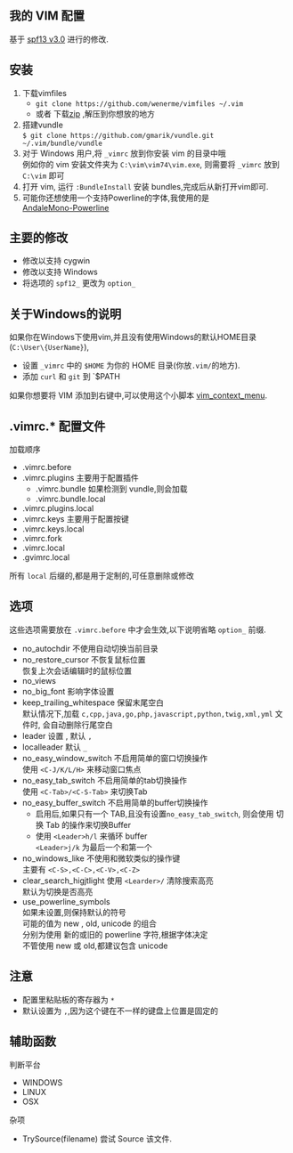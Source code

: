 
我的 VIM 配置
-------------

基于 [spf13 v3.0](https://github.com/spf13/spf13-vim/tree/3.0) 进行的修改.


安装
----

1. 下载vimfiles  
    * `git clone https://github.com/wenerme/vimfiles ~/.vim`
    * 或者 下载[zip](https://github.com/gmarik/vundle/archive/master.zip)
    ,解压到你想放的地方
2. 搭建vundle  
    `$ git clone https://github.com/gmarik/vundle.git ~/.vim/bundle/vundle`
3. 对于 Windows 用户,将 `_vimrc` 放到你安装 vim 的目录中哦  
    例如你的 vim 安装文件夹为 `C:\vim\vim74\vim.exe`,
    则需要将 `_vimrc` 放到 `C:\vim` 即可
4. 打开 vim, 运行 `:BundleInstall` 安装 bundles,完成后从新打开vim即可.
5. 可能你还想使用一个支持Powerline的字体,我使用的是  
    [AndaleMono-Powerline](https://github.com/wenerme/dotfiles/tree/master/.font#andalemono-powerline)

主要的修改
---------

* 修改以支持 cygwin
* 修改以支持 Windows
* 将选项的 `spf12_` 更改为 `option_`


关于Windows的说明
---------------

如果你在Windows下使用vim,并且没有使用Windows的默认HOME目录(`C:\User\{UserName}`),

* 设置 `_vimrc` 中的 `$HOME` 为你的 HOME 目录(你放`.vim/`的地方).
* 添加 `curl` 和 `git` 到 `$PATH



如果你想要将 VIM 添加到右键中,可以使用这个小脚本 [vim_context_menu](https://github.com/wenerme/vim.ContextMenu).

.vimrc.* 配置文件
---------------

加载顺序

* .vimrc.before
* .vimrc.plugins 主要用于配置插件
	* .vimrc.bundle 如果检测到 vundle,则会加载
	* .vimrc.bundle.local
* .vimrc.plugins.local
* .vimrc.keys 主要用于配置按键
* .vimrc.keys.local
* .vimrc.fork
* .vimrc.local
* .gvimrc.local

所有 `local` 后缀的,都是用于定制的,可任意删除或修改

选项
----

这些选项需要放在 `.vimrc.before` 中才会生效,以下说明省略 `option_` 前缀.

* no_autochdir 不使用自动切换当前目录
* no_restore_cursor 不恢复鼠标位置  
	恢复上次会话编辑时的鼠标位置
* no_views
* no_big_font 影响字体设置
* keep_trailing_whitespace 保留末尾空白  
    默认情况下,加载 `c,cpp,java,go,php,javascript,python,twig,xml,yml` 文件时,
    会自动删除行尾空白
* leader 设置 <Leader>, 默认 `,`
* localleader 默认 `_`
* no_easy_window_switch 不启用简单的窗口切换操作  
	使用 `<C-J/K/L/H>` 来移动窗口焦点
* no_easy_tab_switch 不启用简单的tab切换操作  
	使用 `<C-Tab>/<C-S-Tab>` 来切换Tab
* no_easy_buffer_switch 不启用简单的buffer切换操作  
    * 启用后,如果只有一个 TAB,且没有设置`no_easy_tab_switch`,
    则会使用 切换 Tab 的操作来切换Buffer  
    * 使用 `<Leader>h/l` 来循环 buffer  
    `<Leader>j/k` 为最后一个和第一个
* no_windows_like 不使用和微软类似的操作键  
	主要有 `<C-S>,<C-C>,<C-V>,<C-Z>` 
* clear_search_higjtlight 使用 `<Learder>/` 清除搜索高亮  
	默认为切换是否高亮
* use_powerline_symbols  
    如果未设置,则保持默认的符号  
    可能的值为 new , old, unicode 的组合  
    分别为使用 新的或旧的 powerline 字符,根据字体决定  
    不管使用 new 或 old,都建议包含 unicode

注意
----

* 配置里粘贴板的寄存器为 `*`
* <Leader> 默认设置为 `,`,因为这个键在不一样的键盘上位置是固定的


辅助函数
-------

判断平台

* WINDOWS
* LINUX
* OSX

杂项

* TrySource(filename) 尝试 Source 该文件.
